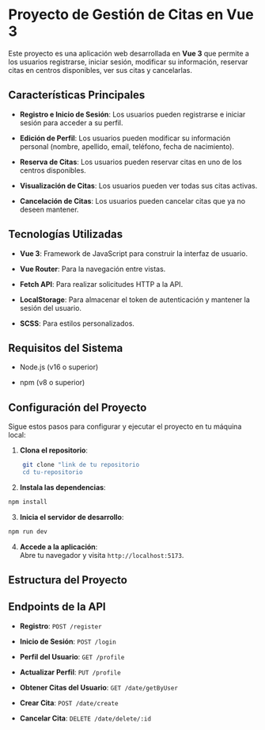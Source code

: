 # Proyecto de Gestión de Citas en Vue 3

Este proyecto es una aplicación web desarrollada en **Vue 3** que permite a los usuarios registrarse, iniciar sesión, modificar su información, reservar citas en centros disponibles, ver sus citas y cancelarlas.

## Características Principales

- **Registro e Inicio de Sesión**: Los usuarios pueden registrarse e iniciar sesión para acceder a su perfil.

- **Edición de Perfil**: Los usuarios pueden modificar su información personal (nombre, apellido, email, teléfono, fecha de nacimiento).

- **Reserva de Citas**: Los usuarios pueden reservar citas en uno de los centros disponibles.

- **Visualización de Citas**: Los usuarios pueden ver todas sus citas activas.

- **Cancelación de Citas**: Los usuarios pueden cancelar citas que ya no deseen mantener.

## Tecnologías Utilizadas

- **Vue 3**: Framework de JavaScript para construir la interfaz de usuario.

- **Vue Router**: Para la navegación entre vistas.

- **Fetch API**: Para realizar solicitudes HTTP a la API.

- **LocalStorage**: Para almacenar el token de autenticación y mantener la sesión del usuario.

- **SCSS**: Para estilos personalizados.

## Requisitos del Sistema

- Node.js (v16 o superior)

- npm (v8 o superior)

## Configuración del Proyecto

Sigue estos pasos para configurar y ejecutar el proyecto en tu máquina local:

1.  **Clona el repositorio**:

```sh
    git clone "link de tu repositorio
    cd tu-repositorio
```

2.  **Instala las dependencias**:

```sh
npm install
```

3.  **Inicia el servidor de desarrollo**:

```sh
npm run dev
```

4.  **Accede a la aplicación**:\
    Abre tu navegador y visita `http://localhost:5173`.

## Estructura del Proyecto

## Endpoints de la API

- **Registro**: `POST /register`

- **Inicio de Sesión**: `POST /login`

- **Perfil del Usuario**: `GET /profile`

- **Actualizar Perfil**: `PUT /profile`

- **Obtener Citas del Usuario**: `GET /date/getByUser`

- **Crear Cita**: `POST /date/create`

- **Cancelar Cita**: `DELETE /date/delete/:id`
